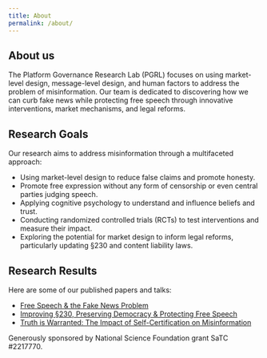 ```yaml
---
title: About
permalink: /about/
---
```


<h2>About us </h2>
<!-- We are a group of data scientists with interest in brains and, more general, biomedical research. Our research is more diverse than most labs, and also changes much more quickly! Right at the moment, much of the research in the lab is about deep learning and its applications. We also do a good bit of neural data analysis. Right now we are also very much interested in causality and its links with machine learning. -->

<!-- ### Research
Van Alstyne MW. Free Speech and the Fake News Problem. Available at SSRN 4414261. 2023 Apr 10. -->

<p>The Platform Governance Research Lab (PGRL) focuses on using market-level design, message-level design, and human factors to address the problem of misinformation. Our team is dedicated to discovering how we can curb fake news while protecting free speech through innovative interventions, market mechanisms, and legal reforms.</p>

<h2>Research Goals</h2>
<p>Our research aims to address misinformation through a multifaceted approach:</p>
<ul>
    <li>Using market-level design to reduce false claims and promote honesty.</li>
    <li>Promote free expression without any form of censorship or even central parties judging speech.</li>
    <li>Applying cognitive psychology to understand and influence beliefs and trust.</li>
    <li>Conducting randomized controlled trials (RCTs) to test interventions and measure their impact.</li>
    <li>Exploring the potential for market design to inform legal reforms, particularly updating §230 and content liability laws.</li>
</ul>
</section>
<section id="research-results">
    <h2>Research Results</h2>
    <p>Here are some of our published papers and talks:</p>
    <ul>
        <li><a href="https://papers.ssrn.com/sol3/papers.cfm?abstract_id=4414261">Free Speech & the Fake News Problem</a></li>
        <li><a href="https://cacm.acm.org/opinion/improving-section-230-preserving-democracy-and-protecting-free-speech/">Improving §230, Preserving Democracy & Protecting Free Speech</a></li>
        <li><a href="https://www.dropbox.com/scl/fi/nopf4dhw86fh5oej7rquw/Certifiably_True-The_Impact_Of_Self_Certification_On_Misinfo.pdf?rlkey=vp9rcew7hq98plmhh5asofy93&e=1&dl=0">Truth is Warranted: The Impact of Self-Certification on Misinformation</a></li>
    </ul>

<p>Generously sponsored by National Science Foundation grant SaTC #2217770.
